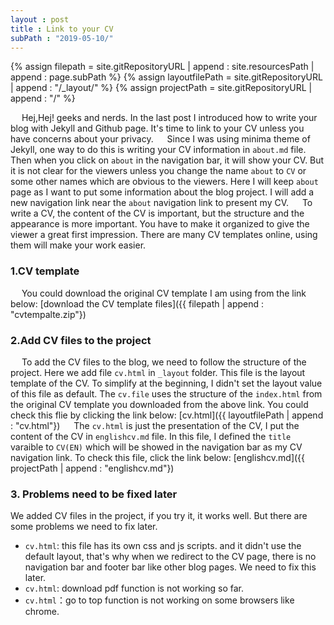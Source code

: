 ```yaml
---
layout : post
title : Link to your CV
subPath : "2019-05-10/"
---
```


{% assign filepath = site.gitRepositoryURL | append : site.resourcesPath | append : page.subPath %}
{% assign layoutfilePath = site.gitRepositoryURL | append : "/\_layout/" %}
{% assign projectPath = site.gitRepositoryURL | append : "/" %}

&emsp; Hej,Hej! geeks and nerds. In the last post I introduced how to write your blog with Jekyll and Github page. It's time to link to your CV unless you have concerns about your privacy.
&emsp; Since I was using minima theme of Jekyll, one way to do this is writing your CV information in `about.md` file. Then when you click on `about` in the navigation bar, it will show your CV. But it is not clear for the viewers unless you change the name `about` to `CV` or some other names which are obvious to the viewers. Here I will keep `about ` page as I want to put some information about the blog project. I will add a new navigation link near the `about` navigation link to present my CV.
&emsp; To write a CV, the content of the CV is important, but the structure and the appearance is more important. You have to make it organized to give the viewer a great first impression. There are many CV templates online, using them will make your work easier.
### 1.CV template
&emsp; You could download the original CV template I am using from the link below:
[download the CV template files]({{ filepath | append : "cvtempalte.zip"})

### 2.Add CV files to the project
&emsp; To add the CV files to the blog, we need to follow the structure of the project. Here we add file `cv.html` in `_layout` folder. This file is the layout template of the CV. To simplify at the beginning, I didn't set the layout value of this file as default. The `cv.file` uses the structure of the `index.html` from the original CV template you downloaded from the above link. You could check this flie by clicking the link below:
[cv.html]({{ layoutfilePath | append : "cv.html"})
&emsp; The `cv.html` is just the presentation of the CV, I put the content of the CV in `englishcv.md` file. In this file, I defined the `title` varaible to `CV(EN)` which will be showed in the navigation bar as my CV navigation link.
To check this file, click the link below:
[englishcv.md]({{ projectPath | append : "englishcv.md"})
### 3. Problems need to be fixed later
We added CV files in the project, if you try it, it works well. But there are some problems we need to fix later.
- `cv.html`: this file has its own css and js scripts. and it didn't use the default layout, that's why when we redirect to the CV page, there is no navigation bar and footer bar like other blog pages. We need to fix this later.
- `cv.html`: download pdf function is not working so far.
- `cv.html`：go to top function is not working on some browsers like chrome.
